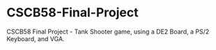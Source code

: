 # CSCB58-Final-Project
CSCB58 Final Project - Tank Shooter game, using a DE2 Board, a PS/2 Keyboard, and VGA.
